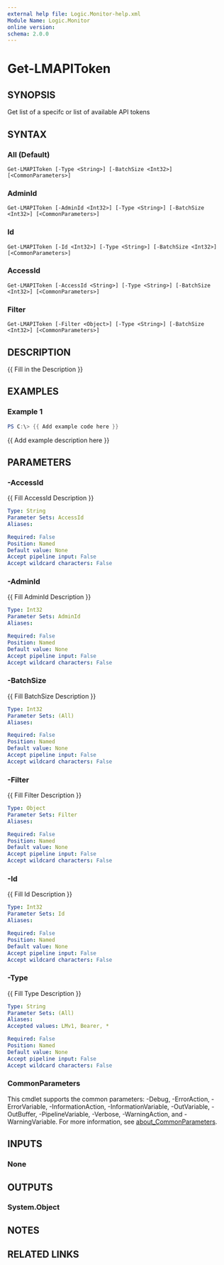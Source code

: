 ```yaml
---
external help file: Logic.Monitor-help.xml
Module Name: Logic.Monitor
online version:
schema: 2.0.0
---
```


# Get-LMAPIToken

## SYNOPSIS
Get list of a specifc or list of available API tokens

## SYNTAX

### All (Default)
```
Get-LMAPIToken [-Type <String>] [-BatchSize <Int32>] [<CommonParameters>]
```

### AdminId
```
Get-LMAPIToken [-AdminId <Int32>] [-Type <String>] [-BatchSize <Int32>] [<CommonParameters>]
```

### Id
```
Get-LMAPIToken [-Id <Int32>] [-Type <String>] [-BatchSize <Int32>] [<CommonParameters>]
```

### AccessId
```
Get-LMAPIToken [-AccessId <String>] [-Type <String>] [-BatchSize <Int32>] [<CommonParameters>]
```

### Filter
```
Get-LMAPIToken [-Filter <Object>] [-Type <String>] [-BatchSize <Int32>] [<CommonParameters>]
```

## DESCRIPTION
{{ Fill in the Description }}

## EXAMPLES

### Example 1
```powershell
PS C:\> {{ Add example code here }}
```

{{ Add example description here }}

## PARAMETERS

### -AccessId
{{ Fill AccessId Description }}

```yaml
Type: String
Parameter Sets: AccessId
Aliases:

Required: False
Position: Named
Default value: None
Accept pipeline input: False
Accept wildcard characters: False
```

### -AdminId
{{ Fill AdminId Description }}

```yaml
Type: Int32
Parameter Sets: AdminId
Aliases:

Required: False
Position: Named
Default value: None
Accept pipeline input: False
Accept wildcard characters: False
```

### -BatchSize
{{ Fill BatchSize Description }}

```yaml
Type: Int32
Parameter Sets: (All)
Aliases:

Required: False
Position: Named
Default value: None
Accept pipeline input: False
Accept wildcard characters: False
```

### -Filter
{{ Fill Filter Description }}

```yaml
Type: Object
Parameter Sets: Filter
Aliases:

Required: False
Position: Named
Default value: None
Accept pipeline input: False
Accept wildcard characters: False
```

### -Id
{{ Fill Id Description }}

```yaml
Type: Int32
Parameter Sets: Id
Aliases:

Required: False
Position: Named
Default value: None
Accept pipeline input: False
Accept wildcard characters: False
```

### -Type
{{ Fill Type Description }}

```yaml
Type: String
Parameter Sets: (All)
Aliases:
Accepted values: LMv1, Bearer, *

Required: False
Position: Named
Default value: None
Accept pipeline input: False
Accept wildcard characters: False
```

### CommonParameters
This cmdlet supports the common parameters: -Debug, -ErrorAction, -ErrorVariable, -InformationAction, -InformationVariable, -OutVariable, -OutBuffer, -PipelineVariable, -Verbose, -WarningAction, and -WarningVariable. For more information, see [about_CommonParameters](http://go.microsoft.com/fwlink/?LinkID=113216).

## INPUTS

### None
## OUTPUTS

### System.Object
## NOTES

## RELATED LINKS
